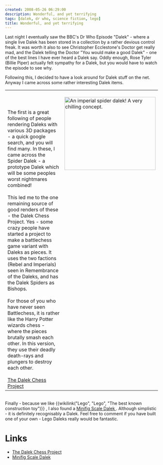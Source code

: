 ```yaml
---
created: 2008-05-26 06:29:00
description: Wonderful, and yet terrifying
tags: [dalek, dr who, science fiction, lego]
title: Wonderful, and yet terrifying
---
```

 <p>
  Last night I eventually saw the BBC's Dr Who Episode "Dalek" - where a single live Dalek has been stored in a collection by a rather devious control freak. It was worth it also to see Christopher Ecclestone's Doctor get really mad, and the Dalek telling the Doctor "You would make a good Dalek" - one of the best lines I have ever heard a Dalek say. Oddly enough, Rose Tyler (Billie Piper) actually felt sympathy for a Dalek, but you would have to watch the episode to see why.
 </p>
 <p>
  Following this, I decided to have a look around for Dalek stuff on the net. Anyway I came across some rather interesting Dalek items.
 </p>
 <table border="0" cellpadding="0" cellspacing="0" class="wikiplugin-split">
  <tr>
   <td valign="top">
    <br/>
    <br/>
    <br/>
    The first is a great following of people rendering Daleks with various 3D packages - a quick google search, and you will find many. In these, I came across the Spider Dalek - a prototype Dalek which will be some peoples worst nightmares combined!
    <br/>
    <br/>
    This led me to the one remaining source of good renders of these - the Dalek Chess Project. Yes - some crazy people have started a project to make a battlechess game variant with Daleks as pieces. It uses the two factions (Rebel and Imperials) seen in Remembrance of the Daleks, and has the Dalek Spiders as Bishops.
    <br/>
    <br/>
    For those of you who have never seen Battlechess, it is rather like the Harry Potter wizards chess - where the pieces brutally smash each other. In this version, they use their deadly death-rays and plungers to destroy each other.
    <br/>
    <br/>
    <a class="wiki" href="tiki-directory_redirect.php?siteId=129" rel="">
     The Dalek Chess Project
    </a>
    <br/>
   </td>
   <td valign="top">
    <br/>
    <img alt="An imperial spider dalek! A very chilling concept." class="regImage pluginImg" height="240" src="image256" width="300"/>
    <br/>
   </td>
  </tr>
 </table>
 <p>
  <br/>
  Finally - because we like
  {{wikilink("Lego", "Lego", "The best known construction toy")}}
  , I also found a
  <a class="wiki" href="tiki-directory_redirect.php?siteId=130" rel="">
   Minifig Scale Dalek
  </a>
  . Although simplistic - it is definitely recognisably a Dalek. Feel free to comment if you have built one of your own - Lego Daleks really would be fantastic.
 </p>
 <h1 id="Links">
  Links
 </h1>
 <ul>
  <li>
   <a class="wiki" href="tiki-directory_redirect.php?siteId=129" rel="">
    The Dalek Chess Project
   </a>
  </li>
  <li>
   <a class="wiki" href="tiki-directory_redirect.php?siteId=130" rel="">
    Minifig Scale Dalek
   </a>
  </li>
 </ul>
